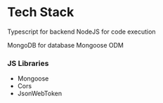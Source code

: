 # Tech Stack
Typescript for backend
NodeJS for code execution

MongoDB for database
Mongoose ODM

### JS Libraries
- Mongoose
- Cors
- JsonWebToken
